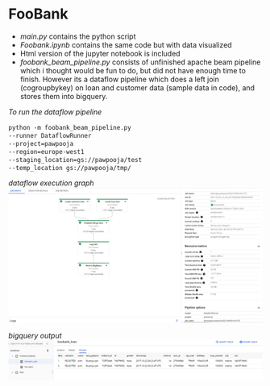 # FooBank


- *main.py* contains the python script
- *Foobank.ipynb* contains the same code but with data visualized
- Html version of the jupyter notebook is included
- *foobank_beam_pipeline.py* consists of unfinished apache beam pipeline which i thought would be fun to do, but did not have enough time to finish. However its a dataflow pipeline which does a left join (cogroupbykey) on loan and customer data (sample data in code), and stores them into bigquery.

*To run the dataflow pipeline*
```
python -m foobank_beam_pipeline.py 
--runner DataflowRunner 
--project=pawpooja 
--region=europe-west1 
--staging_location=gs://pawpooja/test 
--temp_location gs://pawpooja/tmp/

```
*dataflow execution graph*
![alt text](https://github.com/iampawanpoojary/FooBank/blob/main/images/beam.png)

*bigquery output*
![alt text](https://github.com/iampawanpoojary/FooBank/blob/main/images/bq.png)

